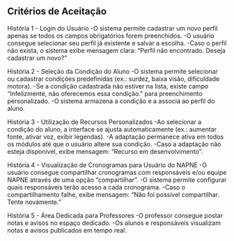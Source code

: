 ## Critérios de Aceitação

História 1 - Login do Usuário
-O sistema permite cadastrar um novo perfil apenas se todos os campos obrigatórios forem preenchidos.
-O usuário consegue selecionar seu perfil já existente e salvar a escolha.
-Caso o perfil não exista, o sistema exibe mensagem clara: “Perfil não encontrado. Deseja cadastrar um novo?”

História 2 - Seleção da Condição do Aluno
-O sistema permite selecionar ou cadastrar condições predefinidas (ex.: surdez, baixa visão, dificuldade motora).
-Se a condição cadastrada não estiver na lista, existe campo “Infelizmente, não oferecemos essa condição.” para preenchimento personalizado.
-O sistema armazena a condição e a associa ao perfil do aluno.

História 3 - Utilização de Recursos Personalizados
-Ao selecionar a condição do aluno, a interface se ajusta automaticamente (ex.: aumentar fonte, ativar voz, exibir legendas).
-A adaptação permanece ativa em todos os módulos até que o usuário altere sua condição.
-Caso a adaptação não esteja disponível, exibe mensagem: “Recurso em desenvolvimento”.

História 4 - Visualização de Cronogramas para Usuário do NAPNE
-O usuário consegue compartilhar cronogramas com responsáveis e/ou equipe NAPNE através de uma opção “compartilhar”.
-O sistema permite configurar quais responsáveis terão acesso a cada cronograma.
-Caso o compartilhamento falhe, exibe mensagem: “Não foi possível compartilhar. Tente novamente.”

História 5 - Área Dedicada para Professores
-O professor consegue postar notas e avisos no espaço dedicado.
-Os alunos e responsáveis visualizam notas e avisos publicados em tempo real.